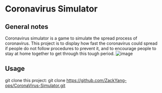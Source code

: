 # Coronavirus Simulator
## General notes 
Coronavirus simulator is a game to simulate the spread process of coronavirus. This project is to display how fast the coronavirus could spread if people do not follow procedures to prevent it, and to encourage people to stay at home together to get through this tough period.
![image](https://github.com/ZackYang-ops/CoronaVirus-Simulator/blob/master/Assets/artRes/images/tzoh7-7cqlf.gif?raw=true)

## Usage
git clone this project: git clone https://github.com/ZackYang-ops/CoronaVirus-Simulator.git
